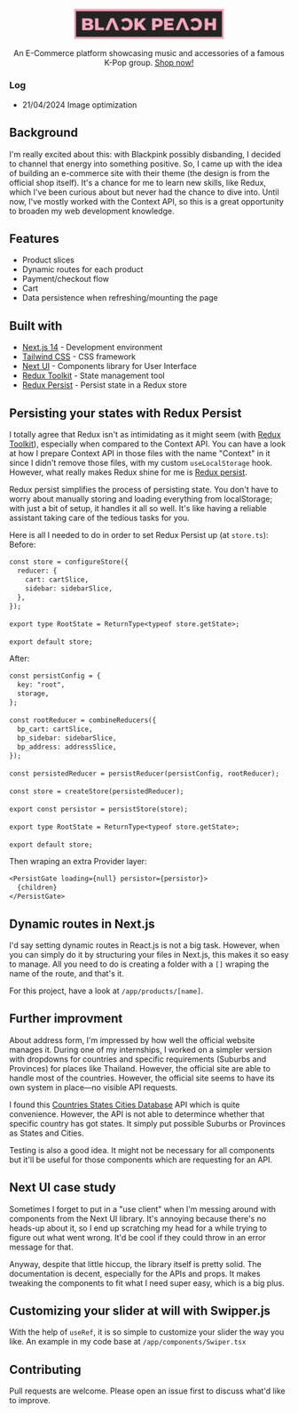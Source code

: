 <p align="center">
  <a href="https://blackpeach.vercel.app/">
    <img width="270" src="./public/images/full_logo.png">
  </a>
</p>
<p align="center">An E-Commerce platform showcasing music and accessories of a famous K-Pop group. <a href="https://blackpeach.vercel.app/">Shop now!</a></p>

### Log

- 21/04/2024 Image optimization

## Background

I'm really excited about this: with Blackpink possibly disbanding, I decided to channel that energy into something positive. So, I came up with the idea of building an e-commerce site with their theme (the design is from the official shop itself). It's a chance for me to learn new skills, like Redux, which I've been curious about but never had the chance to dive into. Until now, I've mostly worked with the Context API, so this is a great opportunity to broaden my web development knowledge.

## Features

- Product slices
- Dynamic routes for each product
- Payment/checkout flow
- Cart
- Data persistence when refreshing/mounting the page

## Built with

- [Next.js 14](https://nextjs.org/) - Development environment
- [Tailwind CSS](https://tailwindcss.com/) - CSS framework
- [Next UI](https://nextui.org/) - Components library for User Interface
- [Redux Toolkit](https://redux-toolkit.js.org/) - State management tool
- [Redux Persist](https://github.com/rt2zz/redux-persist) - Persist state in a Redux store

## Persisting your states with Redux Persist

I totally agree that Redux isn't as intimidating as it might seem (with [Redux Toolkit](https://redux-toolkit.js.org/)), especially when compared to the Context API. You can have a look at how I prepare Context API in those files with the name "Context" in it since I didn't remove those files, with my custom `useLocalStorage` hook. However, what really makes Redux shine for me is [Redux persist](https://github.com/rt2zz/redux-persist).

Redux persist simplifies the process of persisting state. You don't have to worry about manually storing and loading everything from localStorage; with just a bit of setup, it handles it all so well. It's like having a reliable assistant taking care of the tedious tasks for you.

Here is all I needed to do in order to set Redux Persist up (at `store.ts`): <br>
Before:<br>

```
const store = configureStore({
  reducer: {
    cart: cartSlice,
    sidebar: sidebarSlice,
  },
});

export type RootState = ReturnType<typeof store.getState>;

export default store;
```

After:

```
const persistConfig = {
  key: "root",
  storage,
};

const rootReducer = combineReducers({
  bp_cart: cartSlice,
  bp_sidebar: sidebarSlice,
  bp_address: addressSlice,
});

const persistedReducer = persistReducer(persistConfig, rootReducer);

const store = createStore(persistedReducer);

export const persistor = persistStore(store);

export type RootState = ReturnType<typeof store.getState>;

export default store;
```

Then wraping an extra Provider layer:

```
<PersistGate loading={null} persistor={persistor}>
  {children}
</PersistGate>
```

## Dynamic routes in Next.js

I'd say setting dynamic routes in React.js is not a big task. However, when you can simply do it by structuring your files in Next.js, this makes it so easy to manage. All you need to do is creating a folder with a `[]` wraping the name of the route, and that's it.

For this project, have a look at `/app/products/[name]`.

## Further improvment

About address form, I'm impressed by how well the official website manages it. During one of my internships, I worked on a simpler version with dropdowns for countries and specific requirements (Suburbs and Provinces) for places like Thailand. However, the official site are able to handle most of the countries. However, the official site seems to have its own system in place—no visible API requests.

I found this [Countries States Cities Database](https://github.com/dr5hn/countries-states-cities-database?tab=readme-ov-file) API which is quite convenience. However, the API is not able to determince whether that specific country has got states. It simply put possible Suburbs or Provinces as States and Cities.

Testing is also a good idea. It might not be necessary for all components but it'll be useful for those components which are requesting for an API.

## Next UI case study

Sometimes I forget to put in a "use client" when I'm messing around with components from the Next UI library. It's annoying because there's no heads-up about it, so I end up scratching my head for a while trying to figure out what went wrong. It'd be cool if they could throw in an error message for that.

Anyway, despite that little hiccup, the library itself is pretty solid. The documentation is decent, especially for the APIs and props. It makes tweaking the components to fit what I need super easy, which is a big plus.

## Customizing your slider at will with Swipper.js

With the help of `useRef`, it is so simple to customize your slider the way you like. An example in my code base at `/app/components/Swiper.tsx`

## Contributing

Pull requests are welcome. Please open an issue first to discuss what'd like to improve.
